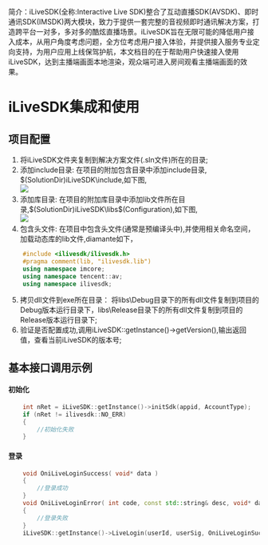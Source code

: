 ﻿
简介：iLiveSDK(全称:Interactive Live SDK)整合了互动直播SDK(AVSDK)、即时通讯SDK(IMSDK)两大模块，致力于提供一套完整的音视频即时通讯解决方案，打造跨平台一对多，多对多的酷炫直播场景。iLiveSDK旨在无限可能的降低用户接入成本，从用户角度考虑问题，全方位考虑用户接入体验，并提供接入服务专业定向支持，为用户应用上线保驾护航，本文档目的在于帮助用户快速接入使用iLiveSDK，达到主播端画面本地渲染，观众端可进入房间观看主播端画面的效果。

# iLiveSDK集成和使用
## 项目配置
1. 将iLiveSDK文件夹复制到解决方案文件(.sln文件)所在的目录;
2. 添加include目录:
	在项目的附加包含目录中添加include目录, $(SolutionDir)iLiveSDK\include,如下图,<br/>
![](http://mc.qcloudimg.com/static/img/3ab82b780f87b8749813f028a904ea0e/image.png)
3. 添加库目录:
 在项目的附加库目录中添加lib文件所在目录,$(SolutionDir)iLiveSDK\libs\$(Configuration),如下图,<br/>
![](http://mc.qcloudimg.com/static/img/0fbd938dbbf189c40e195cb60689baf4/image.png)
4. 包含头文件:
 在项目中包含头文件(通常是预编译头中),并使用相关命名空间，加载动态库的lib文件,diamante如下，
```C++
	#include <ilivesdk/ilivesdk.h>
	#pragma comment(lib, "ilivesdk.lib")
	using namespace imcore;
	using namespace tencent::av;
	using namespace ilivesdk;
```
5. 拷贝dll文件到exe所在目录：
 将libs\Debug目录下的所有dll文件复制到项目的Debug版本运行目录下，libs\Release目录下的所有dll文件复制到项目的Release版本运行目录下;
6. 验证是否配置成功,调用iLiveSDK::getInstance()->getVersion(),输出返回值，查看当前iLiveSDK的版本号;
## 基本接口调用示例
#### 初始化
```C++
	int nRet = iLiveSDK::getInstance()->initSdk(appid, AccountType);
	if (nRet != ilivesdk::NO_ERR)
	{
		//初始化失败
	}
```
#### 登录
```C++
	void OniLiveLoginSuccess( void* data )
	{
		//登录成功
	}
	void OniLiveLoginError( int code, const std::string& desc, void* data )
	{
		//登录失败
	}
	iLiveSDK::getInstance()->LiveLogin(userId, userSig, OniLiveLoginSuccess, OniLiveLoginError, NULL);
```

